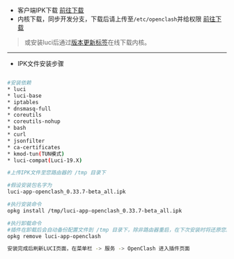 * 客户端IPK下载
[前往下载](https://github.com/vernesong/OpenClash/releases)
* 内核下载，同步开发分支，下载后请上传至`/etc/openclash`并给权限
[前往下载](https://github.com/vernesong/OpenClash/releases/tag/Clash)
> 或安装luci后通过[版本更新标签](https://github.com/vernesong/OpenClash/wiki/%E7%89%88%E6%9C%AC%E6%9B%B4%E6%96%B0)在线下载内核。
***

* IPK文件安装步骤
```bash

#安装依赖
* luci
* luci-base
* iptables
* dnsmasq-full
* coreutils
* coreutils-nohup
* bash
* curl
* jsonfilter
* ca-certificates
* kmod-tun(TUN模式)
* luci-compat(Luci-19.X)

#上传IPK文件至您路由器的 /tmp 目录下

#假设安装包名字为
luci-app-openclash_0.33.7-beta_all.ipk

#执行安装命令
opkg install /tmp/luci-app-openclash_0.33.7-beta_all.ipk

#执行卸载命令
#插件在卸载后会自动备份配置文件到 /tmp 目录下，除非路由器重启，在下次安装时将还原您的配置文件
opkg remove luci-app-openclash

安装完成后刷新LUCI页面，在菜单栏 -> 服务 -> OpenClash 进入插件页面
```